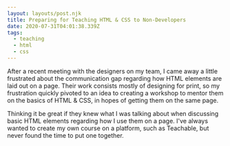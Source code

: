 ```yaml
---
layout: layouts/post.njk
title: Preparing for Teaching HTML & CSS to Non-Developers
date: 2020-07-31T04:01:38.339Z
tags:
  - teaching
  - html
  - css
---
```

After a recent meeting with the designers on my team, I came away a little frustrated about the communication gap regarding how HTML elements are laid out on a page. Their work consists mostly of designing for print, so my frustration quickly pivoted to an idea to creating a workshop to mentor them on the basics of HTML & CSS, in hopes of getting them on the same page. 

Thinking it be great if they knew what I was talking about when discussing basic HTML elements regarding how I use them on a page. I've always wanted to create my own course on a platform, such as Teachable, but never found the time to put one together. 